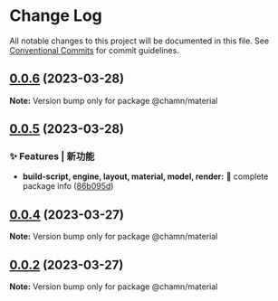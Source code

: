# Change Log

All notable changes to this project will be documented in this file.
See [Conventional Commits](https://conventionalcommits.org) for commit guidelines.

## [0.0.6](https://github.com/ByteCrazy/chameleon/compare/v0.0.5...v0.0.6) (2023-03-28)

**Note:** Version bump only for package @chamn/material

## [0.0.5](https://github.com/ByteCrazy/chameleon/compare/v0.0.4...v0.0.5) (2023-03-28)

### ✨ Features | 新功能

* **build-script, engine, layout, material, model, render:** 🎸 complete package info ([86b095d](https://github.com/ByteCrazy/chameleon/commit/86b095da6c955946300591b1775f59c1a141c065))

## [0.0.4](https://github.com/ByteCrazy/chameleon/compare/v0.0.3...v0.0.4) (2023-03-27)

**Note:** Version bump only for package @chamn/material

## [0.0.2](https://github.com/ByteCrazy/chameleon/compare/v0.0.1...v0.0.2) (2023-03-27)

**Note:** Version bump only for package @chamn/material
